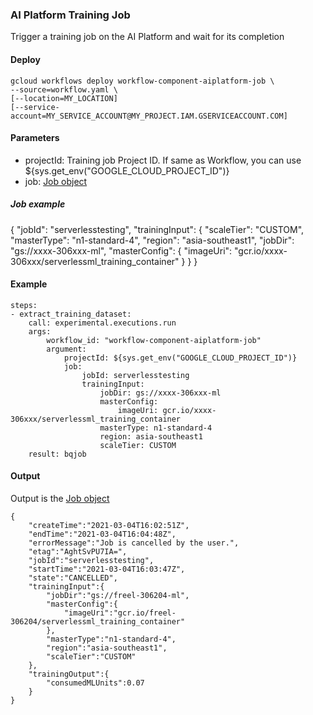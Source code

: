 ### AI Platform Training Job

Trigger a training job on the AI Platform and wait for its completion

#### Deploy

```
gcloud workflows deploy workflow-component-aiplatform-job \
--source=workflow.yaml \ 
[--location=MY_LOCATION]
[--service-account=MY_SERVICE_ACCOUNT@MY_PROJECT.IAM.GSERVICEACCOUNT.COM]
```

#### Parameters

- projectId: Training job Project ID. If same as Workflow, you can use ${sys.get_env("GOOGLE_CLOUD_PROJECT_ID")}
- job: [Job object](https://cloud.google.com/ai-platform/training/docs/reference/rest/v1/projects.jobs#Job)

##### Job example

{
    "jobId": "serverlesstesting",
    "trainingInput": {
        "scaleTier": "CUSTOM",
        "masterType": "n1-standard-4",
        "region": "asia-southeast1",
        "jobDir": "gs://xxxx-306xxx-ml",
        "masterConfig": {
            "imageUri": "gcr.io/xxxx-306xxx/serverlessml_training_container"
        }
    }
}


#### Example

```
steps:
- extract_training_dataset:
    call: experimental.executions.run
    args: 
        workflow_id: "workflow-component-aiplatform-job"
        argument:
            projectId: ${sys.get_env("GOOGLE_CLOUD_PROJECT_ID")}
            job:
                jobId: serverlesstesting
                trainingInput:
                    jobDir: gs://xxxx-306xxx-ml
                    masterConfig:
                        imageUri: gcr.io/xxxx-306xxx/serverlessml_training_container
                    masterType: n1-standard-4
                    region: asia-southeast1
                    scaleTier: CUSTOM
    result: bqjob
```

#### Output

Output is the [Job object](https://cloud.google.com/ai-platform/training/docs/reference/rest/v1/projects.jobs#Job)

```
{
    "createTime":"2021-03-04T16:02:51Z",
    "endTime":"2021-03-04T16:04:48Z",
    "errorMessage":"Job is cancelled by the user.",
    "etag":"AghtSvPU7IA=",
    "jobId":"serverlesstesting",
    "startTime":"2021-03-04T16:03:47Z",
    "state":"CANCELLED",
    "trainingInput":{
        "jobDir":"gs://freel-306204-ml",
        "masterConfig":{
            "imageUri":"gcr.io/freel-306204/serverlessml_training_container"
        },
        "masterType":"n1-standard-4",
        "region":"asia-southeast1",
        "scaleTier":"CUSTOM"
    },
    "trainingOutput":{
        "consumedMLUnits":0.07
    }
}
```


